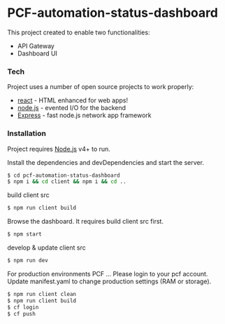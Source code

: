 # PCF-automation-status-dashboard
This project created to enable two functionalities:
 - API Gateway
 - Dashboard UI

### Tech
Project uses a number of open source projects to work properly:

* [react](https://facebook.github.io/react/) - HTML enhanced for web apps!
* [node.js](https://nodejs.org/en/) - evented I/O for the backend
* [Express](https://expressjs.com/) - fast node.js network app framework


### Installation

Project requires [Node.js](https://nodejs.org/) v4+ to run.

Install the dependencies and devDependencies and start the server.

```sh
$ cd pcf-automation-status-dashboard
$ npm i && cd client && npm i && cd ..
```

build client src
```sh
$ npm run client build
```

Browse the dashboard. It requires build client src first.
```sh
$ npm start
```

develop & update client src
```sh
$ npm run dev
```

For production environments PCF ...
Please login to your pcf account.
Update manifest.yaml to change production settings (RAM or storage).

```sh
$ npm run client clean
$ npm run client build
$ cf login
$ cf push
```
